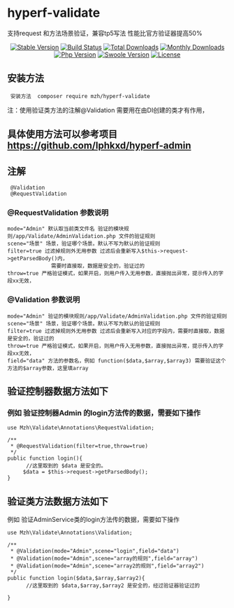 # hyperf-validate
支持request 和方法场景验证，兼容tp5写法
性能比官方验证器提高50% 

<p align="center">
    <a href="https://github.com/lphkxd/hyperf-validate/releases"><img src="https://poser.pugx.org/mzh/hyperf-validate/v/stable" alt="Stable Version"></a>
    <a href="https://travis-ci.org/mzh/hyperf-validate"><img src="https://travis-ci.org/mzh/hyperf-validate.svg?branch=master" alt="Build Status"></a>
    <a href="https://packagist.org/packages/mzh/hyperf-validate"><img src="https://poser.pugx.org/mzh/hyperf-validate/downloads" alt="Total Downloads"></a>
    <a href="https://packagist.org/packages/mzh/hyperf-validate"><img src="https://poser.pugx.org/mzh/hyperf-validate/d/monthly" alt="Monthly Downloads"></a>
    <a href="https://www.php.net"><img src="https://img.shields.io/badge/php-%3E=7.1-brightgreen.svg?maxAge=2592000" alt="Php Version"></a>
    <a href="https://github.com/swoole/swoole-src"><img src="https://img.shields.io/badge/swoole-%3E=4.5-brightgreen.svg?maxAge=2592000" alt="Swoole Version"></a>
    <a href="https://github.com/lphkxd/hyperf-validate/blob/master/LICENSE"><img src="https://img.shields.io/github/license/lphkxd/hyperf-validate.svg?maxAge=2592000" alt=" License"></a>
</p>

## 安装方法

     安装方法  composer require mzh/hyperf-validate
     

注：使用验证类方法的注解@Validation 需要用在由DI创建的类才有作用，
## 具体使用方法可以参考项目 https://github.com/lphkxd/hyperf-admin

## 注解
     @Validation
     @RequestValidation

### @RequestValidation 参数说明
```
mode="Admin" 默认取当前类文件名 验证的模块规则/app/Validate/AdminValidation.php 文件的验证规则
scene="场景" 场景，验证哪个场景。默认不写为默认的验证规则
filter=true 过滤掉规则外无用参数 过滤后会重新写入$this->request->getParsedBody()内，
              需要时直接取，数据是安全的，验证过的
throw=true 严格验证模式，如果开启，则用户传入无用参数，直接抛出异常，提示传入的字段xx无效，
```
### @Validation 参数说明
```
mode="Admin" 验证的模块规则/app/Validate/AdminValidation.php 文件的验证规则
scene="场景" 场景，验证哪个场景。默认不写为默认的验证规则
filter=true 过滤掉规则外无用参数 过滤后会重新写入对应的字段内，需要时直接取，数据是安全的，验证过的
throw=true 严格验证模式，如果开启，则用户传入无用参数，直接抛出异常，提示传入的字段xx无效，
field="data" 方法的参数名，例如 function($data,$array,$array3) 需要验证这个方法的$array参数，这里填array
```  
    
## 验证控制器数据方法如下


### 例如 验证控制器Admin 的login方法传的数据，需要如下操作
```
use Mzh\Validate\Annotations\RequestValidation;

/**
 * @RequestValidation(filter=true,throw=true)
 */
public function login(){
      //这里取到的 $data 是安全的。
     $data = $this->request->getParsedBody();
}
```

## 验证类方法数据方法如下
例如 验证AdminService类的login方法传的数据，需要如下操作
```
use Mzh\Validate\Annotations\Validation;

/**
 * @Validation(mode="Admin",scene="login",field="data")
 * @Validation(mode="Admin",scene="array的规则",field="array")
 * @Validation(mode="Admin",scene="array2的规则",field="array2")
 */
public function login($data,$array,$array2){
      //这里取到的 $data,$array,$array2 是安全的，经过验证器验证过的

}
```
